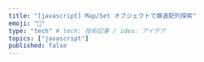 ```yaml
---
title: "[javascript] Map/Set オブジェクトで爆速配列探索"
emoji: "🙆"
type: "tech" # tech: 技術記事 / idea: アイデア
topics: ["javascript"]
published: false
---
```



